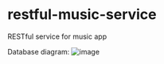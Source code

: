 # restful-music-service
RESTful service for music app

Database diagram: 
![image](https://github.com/dmykyr/restful-music-service/assets/87243401/105210de-e9b0-4fff-8d60-9fef66c34f01)
